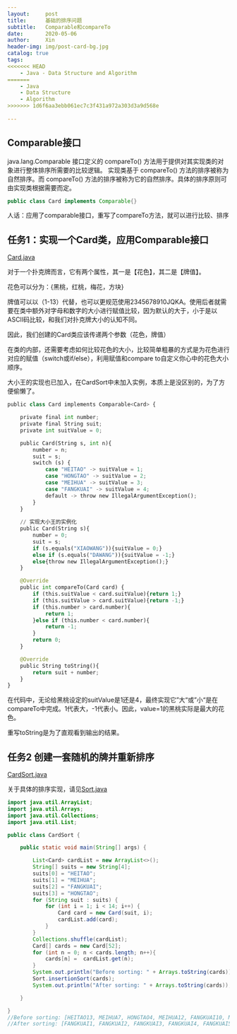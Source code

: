 ```yaml
---
layout:     post   				    
title:      基础的排序问题				
subtitle:   Comparable和compareTo
date:       2020-05-06 				
author:     Xin 						
header-img: img/post-card-bg.jpg 	
catalog: true 						
tags:								
<<<<<<< HEAD
    - Java - Data Structure and Algorithm
=======
    - Java 
    - Data Structure 
    - Algorithm
>>>>>>> 1d6f6aa3ebb061ec7c3f431a972a303d3a9d568e
    
---
```


## Comparable接口

java.lang.Comparable 接口定义的 compareTo() 方法用于提供对其实现类的对象进行整体排序所需要的比较逻辑。
实现类基于 compareTo() 方法的排序被称为自然排序。而 compareTo() 方法的排序被称为它的自然排序。具体的排序原则可由实现类根据需要而定。

```java
public class Card implements Comparable{}
```

人话：应用了comparable接口，重写了compareTo方法，就可以进行比较、排序

## 任务1：实现一个Card类，应用Comparable接口

[Card.java](https://github.com/XinZheng-SH/Data-Structure-and-Algorithm/blob/master/Codes/Card.java)

对于一个扑克牌而言，它有两个属性，其一是【花色】，其二是【牌值】。

花色可以分为：{黑桃，红桃，梅花，方块}

牌值可以以（1-13）代替，也可以更规范使用2345678910JQKA。使用后者就需要在类中额外对字母和数字的大小进行赋值比较，因为默认的大于，小于是以ASCII码比较，和我们对扑克牌大小的认知不同。

因此，我们创建的Card类应该传递两个参数（花色，牌值）

在类的内部，还需要考虑如何比较花色的大小，比较简单粗暴的方式是为花色进行对应的赋值（switch或if/else），利用赋值和compare to自定义你心中的花色大小顺序。

大小王的实现也已加入，在CardSort中未加入实例，本质上是没区别的，为了方便偷懒了。

```python
public class Card implements Comparable<Card> {

    private final int number;
    private final String suit;
    private int suitValue = 0;

    public Card(String s, int n){
        number = n;
        suit = s;
        switch (s) {
            case "HEITAO" -> suitValue = 1;
            case "HONGTAO" -> suitValue = 2;
            case "MEIHUA" -> suitValue = 3;
            case "FANGKUAI" -> suitValue = 4;
            default -> throw new IllegalArgumentException();
        }
    }
    
    // 实现大小王的实例化
    public Card(String s){
        number = 0;
        suit = s;
        if (s.equals("XIAOWANG")){suitValue = 0;}
        else if (s.equals("DAWANG")){suitValue = -1;}
        else{throw new IllegalArgumentException();}
    }

    @Override
    public int compareTo(Card card) {
        if (this.suitValue < card.suitValue){return 1;}
        if (this.suitValue > card.suitValue){return -1;}
        if (this.number > card.number){
            return 1;
        }else if (this.number < card.number){
            return -1;
        }
        return 0;
    }

    @Override
    public String toString(){
        return suit + number;
    }
}

```

在代码中，无论给黑桃设定的suitValue是1还是4，最终实现它”大“或”小“是在compareTo中完成。1代表大，-1代表小。因此，value=1的黑桃实际是最大的花色。

重写toString是为了直观看到输出的结果。

## 任务2 创建一套随机的牌并重新排序

[CardSort.java](https://github.com/XinZheng-SH/Data-Structure-and-Algorithm/blob/master/Codes/CardSort.java)

关于具体的排序实现，请见[Sort.java](https://github.com/XinZheng-SH/Data-Structure-and-Algorithm/blob/master/Codes/Sort.java)

```java
import java.util.ArrayList;
import java.util.Arrays;
import java.util.Collections;
import java.util.List;

public class CardSort {

    public static void main(String[] args) {

        List<Card> cardList = new ArrayList<>();
        String[] suits = new String[4];
        suits[0] = "HEITAO";
        suits[1] = "MEIHUA";
        suits[2] = "FANGKUAI";
        suits[3] = "HONGTAO";
        for (String suit : suits) {
            for (int i = 1; i < 14; i++) {
                Card card = new Card(suit, i);
                cardList.add(card);
            }
        }
        Collections.shuffle(cardList);
        Card[] cards = new Card[52];
        for (int n = 0; n < cards.length; n++){
            cards[n] =  cardList.get(n);
        }
        System.out.println("Before sorting: " + Arrays.toString(cards));
        Sort.insertionSort(cards);
        System.out.println("After sorting: " + Arrays.toString(cards));

    }

}
//Before sorting: [HEITAO13, MEIHUA7, HONGTAO4, MEIHUA12, FANGKUAI10, MEIHUA9, HEITAO5, HEITAO10, FANGKUAI6, FANGKUAI9, MEIHUA13, HEITAO6, HEITAO11, HONGTAO5, FANGKUAI12, MEIHUA10, HONGTAO3, HEITAO9, HONGTAO1, HEITAO8, FANGKUAI4, HONGTAO12, FANGKUAI5, HONGTAO13, MEIHUA11, HONGTAO9, HEITAO3, FANGKUAI1, HONGTAO6, FANGKUAI13, HONGTAO8, MEIHUA6, MEIHUA8, HEITAO4, FANGKUAI2, HONGTAO11, HONGTAO10, FANGKUAI3, HEITAO2, MEIHUA5, HONGTAO2, HEITAO1, HEITAO7, HEITAO12, HONGTAO7, MEIHUA2, FANGKUAI8, MEIHUA4, FANGKUAI7, MEIHUA1, MEIHUA3, FANGKUAI11]
//After sorting: [FANGKUAI1, FANGKUAI2, FANGKUAI3, FANGKUAI4, FANGKUAI5, FANGKUAI6, FANGKUAI7, FANGKUAI8, FANGKUAI9, FANGKUAI10, FANGKUAI11, FANGKUAI12, FANGKUAI13, MEIHUA1, MEIHUA2, MEIHUA3, MEIHUA4, MEIHUA5, MEIHUA6, MEIHUA7, MEIHUA8, MEIHUA9, MEIHUA10, MEIHUA11, MEIHUA12, MEIHUA13, HONGTAO1, HONGTAO2, HONGTAO3, HONGTAO4, HONGTAO5, HONGTAO6, HONGTAO7, HONGTAO8, HONGTAO9, HONGTAO10, HONGTAO11, HONGTAO12, HONGTAO13, HEITAO1, HEITAO2, HEITAO3, HEITAO4, HEITAO5, HEITAO6, HEITAO7, HEITAO8, HEITAO9, HEITAO10, HEITAO11, HEITAO12, HEITAO13]

```

